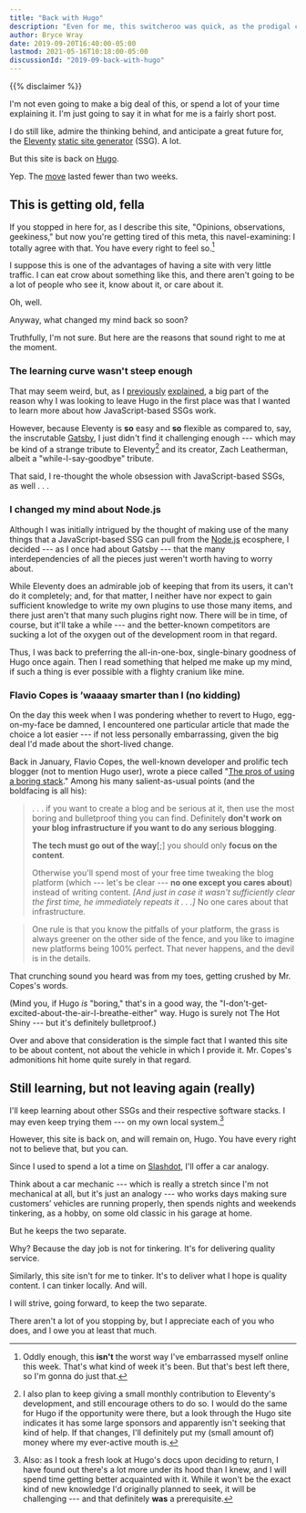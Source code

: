 ```yaml
---
title: "Back with Hugo"
description: "Even for me, this switcheroo was quick, as the prodigal comes crawling back to Hugo."
author: Bryce Wray
date: 2019-09-20T16:40:00-05:00
lastmod: 2021-05-16T10:18:00-05:00
discussionId: "2019-09-back-with-hugo"
---
```


{{% disclaimer %}}

I'm not even going to make a big deal of this, or spend a lot of your time explaining it. I'm just going to say it in what for me is a fairly short post.

I do still like, admire the thinking behind, and anticipate a great future for, the [Eleventy](https://11ty.dev) [static site generator](https://staticgen.com) (SSG). A lot.

But this site is back on [Hugo](https://gohugo.io).

Yep. The [move](/posts/2019/09/why-left-hugo-eleventy/) lasted fewer than two weeks.

## This is getting old, fella

If you stopped in here for, as I describe this site, "Opinions, observations, geekiness," but now you're getting tired of this meta, this navel-examining: I totally agree with that. You have every right to feel so.[^week]

[^week]:Oddly enough, this **isn't** the worst way I've embarrassed myself online this week. That's what kind of week it's been. But that's best left there, so I'm gonna do just that.

I suppose this is one of the advantages of having a site with very little traffic. I can eat crow about something like this, and there aren't going to be a lot of people who see it, know about it, or care about it.

Oh, well.

Anyway, what changed my mind back so soon?

Truthfully, I'm not sure. But here are the reasons that sound right to me at the moment.

### The learning curve wasn't steep enough

That may seem weird, but, as I [previously](/posts/2019/07/why-staying-with-hugo/) [explained](/posts/2019/09/why-left-hugo-eleventy/), a big part of the reason why I was looking to leave Hugo in the first place was that I wanted to learn more about how JavaScript-based SSGs work.

However, because Eleventy is **so** easy and **so** flexible as compared to, say, the inscrutable [Gatsby](https://gatsbyjs.org), I just didn't find it challenging enough --- which may be kind of a strange tribute to Eleventy[^contribute] and its creator, Zach Leatherman, albeit a "while-I-say-goodbye" tribute.

[^contribute]: I also plan to keep giving a small monthly contribution to Eleventy's development, and still encourage others to do so. I would do the same for Hugo if the opportunity were there, but a look through the Hugo site indicates it has some large sponsors and apparently isn't seeking that kind of help. If that changes, I'll definitely put my (small amount of) money where my ever-active mouth is.

That said, I re-thought the whole obsession with JavaScript-based SSGs, as well&nbsp;.&nbsp;.&nbsp;.

### I changed my mind about Node.js

Although I was initially intrigued by the thought of making use of the many things that a JavaScript-based SSG can pull from the [Node.js](https://nodejs.org) ecosphere, I decided --- as I once had about Gatsby --- that the many interdependencies of all the pieces just weren't worth having to worry about.

While Eleventy does an admirable job of keeping that from its users, it can't do it completely; and, for that matter, I neither have nor expect to gain sufficient knowledge to write my own plugins to use those many items, and there just aren't that many such plugins right now. There will be in time, of course, but it'll take a while --- and the better-known competitors are sucking a lot of the oxygen out of the development room in that regard.

Thus, I was back to preferring the all-in-one-box, single-binary goodness of Hugo once again. Then I read something that helped me make up my mind, if such a thing is ever possible with a flighty cranium like mine.

### Flavio Copes is ’waaaay smarter than I (no&nbsp;kidding)

On the day this week when I was pondering whether to revert to Hugo, egg-on-my-face be damned, I encountered one particular article that made the choice a lot easier --- if not less personally embarrassing, given the big deal I'd made about the short-lived change.

Back in January, Flavio Copes, the well-known developer and prolific tech blogger (not to mention Hugo user), wrote a piece called "[The pros of using a boring stack](https://flaviocopes.com/boring-stack/)." Among his many salient-as-usual points (and the boldfacing is all his):

> .&nbsp;.&nbsp;. if you want to create a blog and be serious at it, then use the most boring and bulletproof thing you can find. Definitely **don't work on your blog infrastructure if you want to do any serious blogging**.
>
> **The tech must go out of the way**[;] you should only **focus on the content**.
>
> Otherwise you'll spend most of your free time tweaking the blog platform (which --- let's be clear --- **no one except you cares about**) instead of writing content. *[And just in case it wasn't sufficiently clear the first time, he immediately repeats it&nbsp;.&nbsp;.&nbsp;.]* No one cares about that infrastructure.

> One rule is that you know the pitfalls of your platform, the grass is always greener on the other side of the fence, and you like to imagine new platforms being 100% perfect. That never happens, and the devil is in the details.

That crunching sound you heard was from my toes, getting crushed by Mr. Copes's words.

(Mind you, if Hugo *is* "boring," that's in a good way, the "I-don't-get-excited-about-the-air-I-breathe-either" way. Hugo is surely not The Hot Shiny --- but it's definitely bulletproof.)

Over and above that consideration is the simple fact that I wanted this site to be about content, not about the vehicle in which I provide it. Mr. Copes's admonitions hit home quite surely in that regard.

## Still learning, but not leaving again (really)

I'll keep learning about other SSGs and their respective software stacks. I may even keep trying them --- on my own local system.[^learnHugo]

[^learnHugo]: Also: as I took a fresh look at Hugo's docs upon deciding to return, I have found out there's a lot more under its hood than I knew, and I will spend time getting better acquainted with it. While it won't be the exact kind of new knowledge I'd originally planned to seek, it will be challenging --- and that definitely **was** a prerequisite.

However, this site is back on, and will remain on, Hugo. You have every right not to believe that, but you can.

Since I used to spend a lot a time on [Slashdot](https://slashdot.org), I'll offer a car analogy.

Think about a car mechanic --- which is really a stretch since I'm not mechanical at all, but it's just an analogy --- who works days making sure customers’ vehicles are running properly, then spends nights and weekends tinkering, as a hobby, on some old classic in his garage at home.

But he keeps the two separate.

Why? Because the day job is not for tinkering. It's for delivering quality service.

Similarly, this site isn't for me to tinker. It's to deliver what I hope is quality content. I can tinker locally. And will.

I will strive, going forward, to keep the two separate.

There aren't a lot of you stopping by, but I appreciate each of you who does, and I owe you at least that much.
